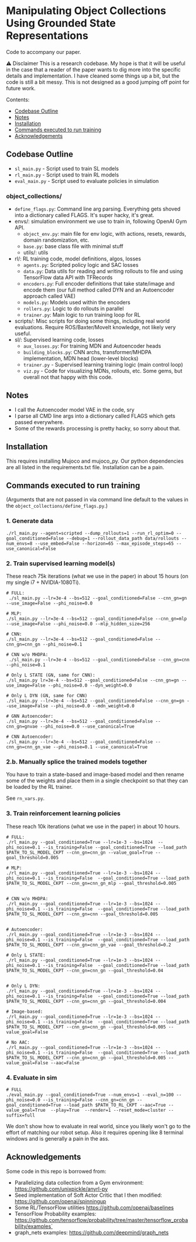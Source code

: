 # Manipulating Object Collections Using Grounded State Representations

Code to accompany our paper.

⚠️ Disclaimer
This is a research codebase.
My hope is that it will be useful in the case that a reader of the paper wants 
to dig more into the specific details and implementation.
I have cleaned some things up a bit, but the code is still a bit messy.
This is not designed as a good jumping off point for future work.

Contents:
- [Codebase Outline](#codebase-outline)
- [Notes](#notes)
- [Installation](#installation)
- [Commands executed to run training](#commands-executed-to-run-training)
- [Acknowledgements](#acknowledgements)

## Codebase Outline
- `sl_main.py` - Script used to train SL models
- `rl_main.py` - Script used to train RL models
- `eval_main.py` - Script used to evaluate policies in simulation

### object_collections\/
- `define_flags.py`: Command line arg parsing.  Everything gets shoved into a dictionary called FLAGS.  It's super hacky, it's great.
- envs\/: simulation environment we use to train in, following OpenAI Gym API.
  - `object_env.py`: main file for env logic, with actions, resets, rewards, domain randomization, etc.
  - `base.py`: base class file with minimal stuff
  - utils\/: utils
- rl\/: RL training code, model definitions, algos, losses 
  - `agents.py`: Scripted policy logic and SAC losses
  - `data.py`: Data utils for reading and writing rollouts to file and using TensorFlow data API with TFRecords
  - `encoders.py`: Full encoder definitions that take state/image and encode them (our full method called DYN and an Autoencoder approach called VAE)
  - `models.py`: Models used within the encoders
  - `rollers.py`: Logic to do rollouts in parallel
  - `trainer.py`: Main logic to run training loop for RL
- scripts\/: Misc scripts for doing some things, including real world evaluations.  Require ROS/Baxter/MoveIt knowledge, not likely very useful.
- sl\/: Supervised learning code, losses 
  - `aux_losses.py`: For training MDN and Autoencoder heads
  - `building_blocks.py`: CNN archs, transformer/MHDPA implementation, MDN head (lower-level blocks)
  - `trainer.py` - Supervised learning training logic (main control loop)
  - `viz.py` - Code for visualizing MDNs, rollouts, etc.  Some gems, but overall not that happy with this code.

## Notes
- I call the Autoencoder model VAE in the code, sry
- I parse all CMD line args into a dictionary called FLAGS which gets passed everywhere.  
- Some of the rewards processing is pretty hacky, so sorry about that.

## Installation
This requires installing Mujoco and mujoco_py.  Our python dependencies are
all listed in the requirements.txt file.  Installation can be a pain.

## Commands executed to run training 
(Arguments that are not passed in via command line default to the values in the `object_collections/define_flags.py`.)

### 1. Generate data
```
./rl_main.py --agent=scripted --dump_rollouts=1 --run_rl_optim=0 --goal_conditioned=False --debug=1 --rollout_data_path data/rollouts --num_envs=8 --use_embed=False --horizon=65 --max_episode_steps=65 --use_canonical=False
```

### 2. Train supervised learning model(s)
These reach 75k iterations (what we use in the paper) in about 15 hours (on my single i7 + NVIDIA-1080Ti).
```
# FULL:
 ./sl_main.py --lr=3e-4 --bs=512 --goal_conditioned=False --cnn_gn=gn --use_image=False --phi_noise=0.0 

# MLP:
./sl_main.py --lr=3e-4 --bs=512 --goal_conditioned=False --cnn_gn=mlp --use_image=False --phi_noise=0.0 --mlp_hidden_size=256 

# CNN:
./sl_main.py --lr=3e-4 --bs=512 --goal_conditioned=False --cnn_gn=cnn_gn --phi_noise=0.1 

# CNN w/o MHDPA:
 ./sl_main.py --lr=3e-4 --bs=512 --goal_conditioned=False --cnn_gn=cnn --phi_noise=0.1

# Only L STATE (GN, same for CNN):
./sl_main.py lr=3e-4 --bs=512 --goal_conditioned=False --cnn_gn=gn --use_image=False --phi_noise=0.0 --dyn_weight=0.0

# Only L DYN (GN, same for CNN)
./sl_main.py --lr=3e-4 --bs=512 --goal_conditioned=False --cnn_gn=gn --use_image=False --phi_noise=0.0 --mdn_weight=0.0 

# GNN Autoencoder:
./sl_main.py --lr=3e-4 --bs=512 --goal_conditioned=False --cnn_gn=gnvae --phi_noise=0.0 --use_canonical=True

# CNN Autoencoder:
./sl_main.py --lr=3e-4 --bs=512 --goal_conditioned=False --cnn_gn=cnn_gn_vae --phi_noise=0.1 --use_canonical=True
```
### 2.b. Manually splice the trained models together
You have to train a state-based and image-based model and then rename some
of the weights and place them in a single checkpoint so that they can be loaded by the RL trainer.

See `rn_vars.py`.  

### 3. Train reinforcement learning policies
These reach 10k iterations (what we use in the paper) in about 10 hours.

```
# FULL:
./rl_main.py --goal_conditioned=True --lr=1e-3 --bs=1024  --phi_noise=0.1 --is_training=False --goal_conditioned=True --load_path $PATH_TO_SL_MODEL_CKPT --cnn_gn=cnn_gn --value_goal=True --goal_threshold=0.005

# MLP:
./rl_main.py --goal_conditioned=True --lr=1e-3 --bs=1024 --phi_noise=0.1 --is_training=False  --goal_conditioned=True --load_path $PATH_TO_SL_MODEL_CKPT --cnn_gn=cnn_gn_mlp --goal_threshold=0.005


# CNN w/o MHDPA:
./rl_main.py --goal_conditioned=True --lr=1e-3 --bs=1024 --phi_noise=0.1 --is_training=False  --goal_conditioned=True --load_path $PATH_TO_SL_MODEL_CKPT --cnn_gn=cnn --goal_threshold=0.005


# Autoencoder:
./rl_main.py --goal_conditioned=True --lr=1e-3 --bs=1024 --phi_noise=0.1 --is_training=False  --goal_conditioned=True --load_path $PATH_TO_SL_MODEL_CKPT --cnn_gn=cnn_gn_vae --goal_threshold=0.2

# Only L STATE:
./rl_main.py --goal_conditioned=True --lr=1e-3 --bs=1024 --phi_noise=0.1 --is_training=False  --goal_conditioned=True --load_path $PATH_TO_SL_MODEL_CKPT --cnn_gn=cnn_gn --goal_threshold=0.04


# Only L DYN:
./rl_main.py --goal_conditioned=True --lr=1e-3 --bs=1024 --phi_noise=0.1 --is_training=False  --goal_conditioned=True --load_path $PATH_TO_SL_MODEL_CKPT --cnn_gn=cnn_gn --goal_threshold=0.004

# Image-based:
./rl_main.py --goal_conditioned=True --lr=1e-3 --bs=1024 --phi_noise=0.1 --is_training=False  --goal_conditioned=True --load_path $PATH_TO_SL_MODEL_CKPT --cnn_gn=cnn_gn --goal_threshold=0.005 --value_goal=False 

# No AAC:
./rl_main.py --goal_conditioned=True --lr=1e-3 --bs=1024 --phi_noise=0.1 --is_training=False  --goal_conditioned=True --load_path $PATH_TO_SL_MODEL_CKPT --cnn_gn=cnn_gn --goal_threshold=0.005 --value_goal=False --aac=False
```

### 4. Evaluate in sim 

```
# FULL 
./eval_main.py --goal_conditioned=True --num_envs=1 --eval_n=100 --phi_noise=0.0 --is_training=False --cnn_gn=cnn_gn --goal_conditioned=True --load_path $PATH_TO_RL_CKPT --aac=True --value_goal=True  --play=True  --render=1 --reset_mode=cluster --suffix=full
```

We don't show how to evaluate in real world, since you likely won't go to the effort of matching our robot setup.
Also it requires opening like 8 terminal windows and is generally a pain in the ass.



## Acknowledgements
Some code in this repo is borrowed from:
- Parallelizing data collection from a Gym environment: https://github.com/unixpickle/anyrl-py
- Seed implementation of Soft Actor Critic that I then modified: https://github.com/openai/spinningup
- Some RL/TensorFlow utilities https://github.com/openai/baselines
- TensorFlow Probability examples: https://github.com/tensorflow/probability/tree/master/tensorflow_probability/examples`
- graph_nets examples: https://github.com/deepmind/graph_nets




